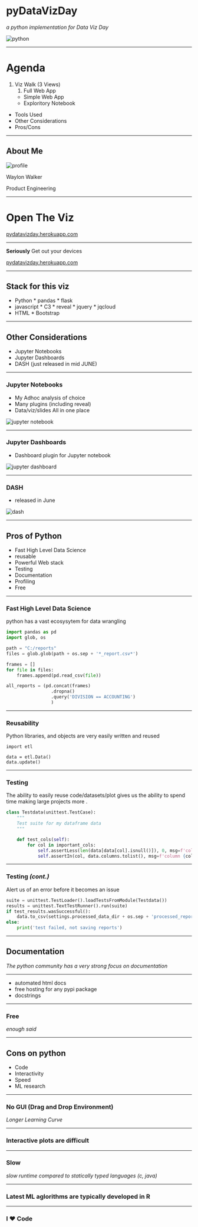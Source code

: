 # pyDataVizDay
*a python implementation for Data Viz Day*

![python](https://s3.amazonaws.com/files.dezyre.com/images/blog/Python+for+Data+Science+vs.+Python+for+Web+Development/Python+for+Data+Science+vs+Web+Devlopment.png)

----

# Agenda

1. Viz Walk (3 Views)
    1. Full Web App
    * Simple Web App
    * Exploritory Notebook
* Tools Used
* Other Considerations
* Pros/Cons

----

## About Me

![profile](/static/profile_photo_sm.jpg)

Waylon Walker

Product Engineering



----

# Open The Viz

[pydatavizday.herokuapp.com](pydatavizday.herokuapp.com)

---

**Seriously** Get out your devices

[pydatavizday.herokuapp.com](pydatavizday.herokuapp.com)

----

## Stack for this viz

* Python
      * pandas
      * flask
* javascript
      * C3
      * reveal
      * jquery
      * jqcloud
* HTML
      * Bootstrap


----

## Other Considerations

* Jupyter Notebooks
* Jupyter Dashboards
* DASH (just released in mid JUNE)

---

### Jupyter Notebooks

* My Adhoc analysis of choice
* Many plugins (including reveal)
* Data/viz/slides All in one place

![jupyter notebook](http://jupyter.org/assets/jupyterpreview.png)

---

### Jupyter Dashboards

* Dashboard plugin for Jupyter notebook

![jupyter dashboard](https://github.com/jupyter/dashboards/raw/master/docs/source/_static/dashboards_intro.png)

---

### DASH

* released in June

![dash](https://camo.githubusercontent.com/a1be75b74d4a47c50df7018e914d63a2e232e503/68747470733a2f2f63646e2d696d616765732d312e6d656469756d2e636f6d2f6d61782f3830302f312a44455441517136572d7079746c4e6f487a4c496144412e706e67)


----

## Pros of Python

* Fast High Level Data Science
* reusable
* Powerful Web stack
* Testing
* Documentation
* Profiling
* Free

---

### Fast High Level Data Science

python has a vast ecosysytem for data wrangling

``` python
import pandas as pd
import glob, os

path = "C:/reports"
files = glob.glob(path + os.sep + '*_report.csv*')

frames = []
for file in files:
    frames.append(pd.read_csv(file))

all_reports = (pd.concat(frames)
                 .dropna()
                 .query('DIVISION == ACCOUNTING')
                 )

```

---

### Reusability

Python libraries, and objects are very easily written and reused

```
import etl

data = etl.Data()
data.update()

```

---

### Testing

The ability to easily reuse code/datasets/plot gives us the ability to spend time making large projects more .


``` python
class Testdata(unittest.TestCase):
    """
    Test suite for my dataframe data
    """

    def test_cols(self):
        for col in important_cols:
            self.assertLess(len(data[data[col].isnull()]), 0, msg=f'column {col} has unexpected null values')
            self.assertIn(col, data.columns.tolist(), msg=f'column {col} is missing - check the /data/raw/shipments.csv file to ensure logistics has not changed the data format')

```

---

### Testing *(cont.)*

Alert us of an error before it becomes an issue

``` python
suite = unittest.TestLoader().loadTestsFromModule(Testdata())
results = unittest.TextTestRunner().run(suite)
if test_results.wasSuccessful():
    data.to_csv(settings.processed_data_dir + os.sep + 'processed_reports.csv')
else:
    print('test failed, not saving reports')
```

---

## Documentation

*The python community has a very strong focus on documentation*

---
* automated html docs
* free hosting for any pypi package
* docstrings

---

### Free

*enough said*

----

## Cons on python

* Code
* Interactivity
* Speed
* ML research

---

### No GUI (Drag and Drop Environment)
*Longer Learning Curve*

---

### Interactive plots are difficult

---

### Slow

*slow runtime compared to statically typed languages (c, java)*

---

### Latest ML aglorithms are typically developed in R

---


### I ♥ Code
